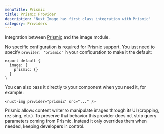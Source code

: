 ```yaml
---
menuTitle: Prismic
title: Prismic Provider
description: "Nuxt Image has first class integration with Prismic"
category: Providers
---
```


Integration between [Prismic](https://prismic.io/docs) and the image module.

No specific configuration is required for Prismic support. You just need to specify `provider: 'prismic'` in your configuration to make it the default:

```js{}[nuxt.config.js]
export default {
  image: {
    prismic: {}
  }
}
```

You can also pass it directly to your component when you need it, for example:

```html[*.vue]
<nuxt-img provider="prismic" src="..." />
```

<d-alert type="info">

Prismic allows content writer to manipulate images through its UI (cropping, rezising, etc.). To preserve that behavior this provider does not strip query parameters coming from Prismic. Instead it only overrides them when needed, keeping developers in control.

</d-alert>
